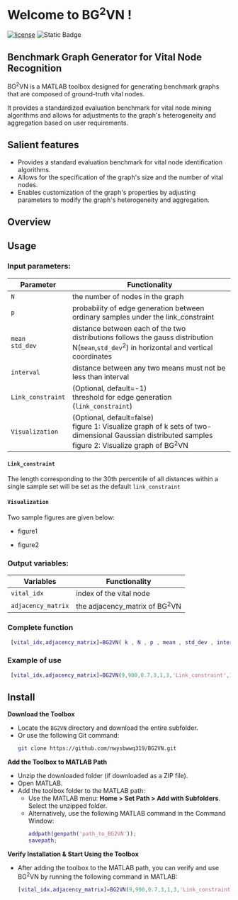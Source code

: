 # Welcome to BG<sup>2</sup>VN !
 [![license](https://img.shields.io/github/license/mashape/apistatus.svg?maxAge=2592000)](https://github.com/AbductiveLearning/ABLkit/blob/main/LICENSE)   ![Static Badge](https://img.shields.io/badge/MATLAB-green)

## Benchmark Graph Generator for Vital Node Recognition
BG<sup>2</sup>VN is a MATLAB toolbox designed for generating benchmark graphs that are composed of ground-truth vital nodes.

It provides a standardized evaluation benchmark for vital node mining algorithms and allows for adjustments to the graph's heterogeneity and aggregation
based on user requirements.
## Salient features
 - Provides a standard evaluation benchmark for vital node identification algorithms.
 - Allows for the specification of the graph's size and the number of vital nodes.
 - Enables customization of the graph's properties by adjusting parameters to modify the graph's heterogeneity and aggregation.

## Overview


## Usage
### Input parameters:
| Parameter        | Functionality        |
|------------------|----------------------------------|
| `N`              |  the number of nodes in the graph |
| `p`              |  probability of edge generation between ordinary samples under the link_constraint |
|`mean`<br>`std_dev`| distance between each of the two distributions follows the gauss distribution N(`mean`,`std_dev`<sup>2</sup>) in horizontal and vertical coordinates |
|`interval`        | distance between any two means must not be less than interval|
|`Link_constraint` | (Optional, default=-1)<br>threshold for edge generation (`link_constraint`) |
|`Visualization`   |(Optional, default=false)<br> figure 1: Visualize graph of k sets of two-dimensional Gaussian distributed samples<br> figure 2: Visualize graph of  BG<sup>2</sup>VN |
#### `Link_constraint`
The length corresponding to the 30th percentile of all distances within a single sample set will be set as the default `link_constraint` 
#### `Visualization`
Two sample figures are given below:
- figure1
  

- figure2
  

### Output variables:
| Variables        | Functionality        |
|------------------|----------------------------------|
| `vital_idx`       |  index of the vital node |
| `adjacency_matrix`| the adjacency_matrix of BG<sup>2</sup>VN |

### Complete function
```matlab
 [vital_idx,adjacency_matrix]=BG2VN( k , N , p , mean , std_dev , interval , 'Link_constraint' , 'Visualization' ); 
```

### Example of use
```matlab
 [vital_idx,adjacency_matrix]=BG2VN(9,900,0.7,3,1,3,'Link_constraint',1.2,'Visualization',true); 
```

## Install

**Download the Toolbox**  
   - Locate the `BG2VN` directory and download the entire subfolder.
   - Or use the following Git command:
     ```bash
     git clone https://github.com/nwysbwwq319/BG2VN.git
     ```
 **Add the Toolbox to MATLAB Path**  
   - Unzip the downloaded folder (if downloaded as a ZIP file).
   - Open MATLAB.
   - Add the toolbox folder to the MATLAB path:
     - Use the MATLAB menu: **Home > Set Path > Add with Subfolders**. Select the unzipped folder.
     - Alternatively, use the following MATLAB command in the Command Window:
       ```matlab
       addpath(genpath('path_to_BG2VN'));
       savepath;
       ```
**Verify Installation & Start Using the Toolbox**  
   - After adding the toolbox to the MATLAB path, you can verify and use BG<sup>2</sup>VN by running the following command in MATLAB:
     ```matlab
     [vital_idx,adjacency_matrix]=BG2VN(9,900,0.7,3,1,3,'Link_constraint',1.2,'Visualization',true); 
     ```


